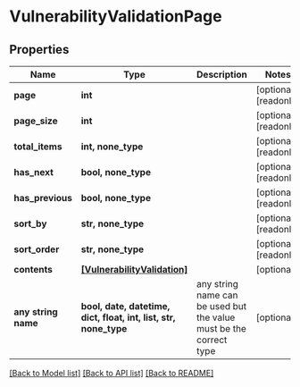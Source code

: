 # VulnerabilityValidationPage


## Properties
Name | Type | Description | Notes
------------ | ------------- | ------------- | -------------
**page** | **int** |  | [optional] [readonly] 
**page_size** | **int** |  | [optional] [readonly] 
**total_items** | **int, none_type** |  | [optional] [readonly] 
**has_next** | **bool, none_type** |  | [optional] [readonly] 
**has_previous** | **bool, none_type** |  | [optional] [readonly] 
**sort_by** | **str, none_type** |  | [optional] [readonly] 
**sort_order** | **str, none_type** |  | [optional] [readonly] 
**contents** | [**[VulnerabilityValidation]**](VulnerabilityValidation.md) |  | [optional] 
**any string name** | **bool, date, datetime, dict, float, int, list, str, none_type** | any string name can be used but the value must be the correct type | [optional]

[[Back to Model list]](../README.md#documentation-for-models) [[Back to API list]](../README.md#documentation-for-api-endpoints) [[Back to README]](../README.md)


